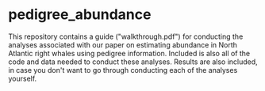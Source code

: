 # pedigree_abundance
This repository contains a guide ("walkthrough.pdf") for conducting the analyses associated with our paper on estimating abundance in North Atlantic right whales using pedigree information. Included is also all of the code and data needed to conduct these analyses. Results are also included, in case you don't want to go through conducting each of the analyses yourself.

